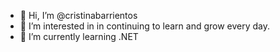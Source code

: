 - 👋 Hi, I’m @cristinabarrientos
- 👀 I’m interested in in continuing to learn and grow every day.
- 🌱 I’m currently learning .NET

<!---
cristinabarrientos/cristinabarrientos is a ✨ special ✨ repository because its `README.md` (this file) appears on your GitHub profile.
You can click the Preview link to take a look at your changes.
--->
